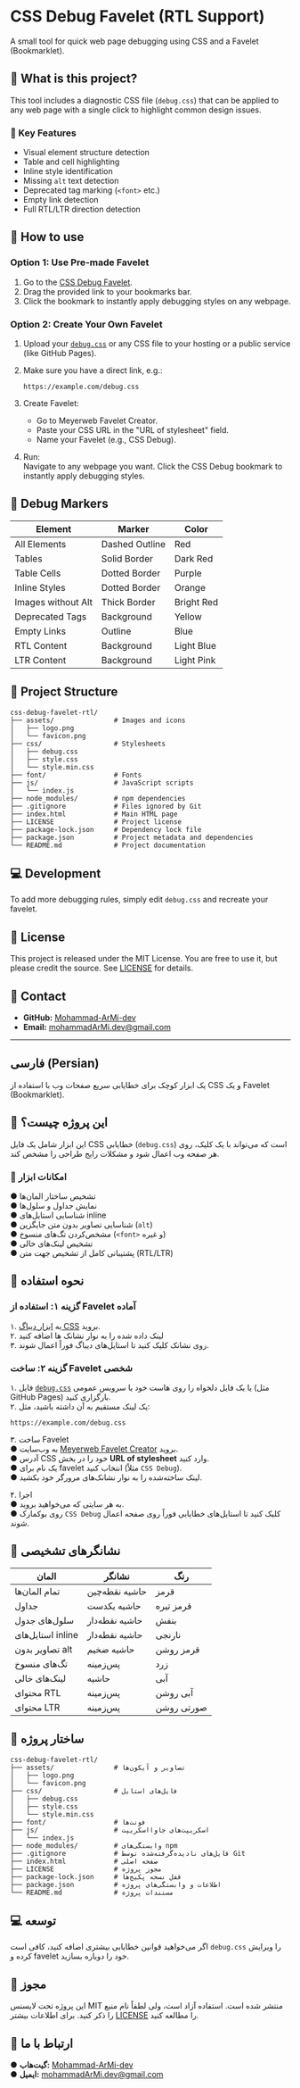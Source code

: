 # CSS Debug Favelet (RTL Support)

A small tool for quick web page debugging using CSS and a Favelet (Bookmarklet).

## 📌 What is this project?

This tool includes a diagnostic CSS file (`debug.css`) that can be applied to any web page with a single click to highlight common design issues.

### 🌟 Key Features

- Visual element structure detection
- Table and cell highlighting
- Inline style identification
- Missing `alt` text detection
- Deprecated tag marking (`<font>` etc.)
- Empty link detection
- Full RTL/LTR direction detection

## 🚀 How to use

### Option 1: Use Pre-made Favelet

1. Go to the [CSS Debug Favelet](https://mohammad-armi-dev.github.io/css-debug-favelet-rtl).
2. Drag the provided link to your bookmarks bar.
3. Click the bookmark to instantly apply debugging styles on any webpage.

### Option 2: Create Your Own Favelet

1. Upload your [`debug.css`](./css/debug.css) or any CSS file to your hosting or a public service (like GitHub Pages).
2. Make sure you have a direct link, e.g.:

   ```text
   https://example.com/debug.css
   ```

3. Create Favelet:
   - Go to Meyerweb Favelet Creator.
   - Paste your CSS URL in the "URL of stylesheet" field.
   - Name your Favelet (e.g., CSS Debug).
4. Run:  
   Navigate to any webpage you want.
   Click the CSS Debug bookmark to instantly apply debugging styles.

## 🔧 Debug Markers

| Element            | Marker         | Color      |
| ------------------ | -------------- | ---------- |
| All Elements       | Dashed Outline | Red        |
| Tables             | Solid Border   | Dark Red   |
| Table Cells        | Dotted Border  | Purple     |
| Inline Styles      | Dotted Border  | Orange     |
| Images without Alt | Thick Border   | Bright Red |
| Deprecated Tags    | Background     | Yellow     |
| Empty Links        | Outline        | Blue       |
| RTL Content        | Background     | Light Blue |
| LTR Content        | Background     | Light Pink |

## 📂 Project Structure

```text
css-debug-favelet-rtl/
├── assets/               # Images and icons
│   ├── logo.png
│   └── favicon.png
├── css/                  # Stylesheets
│   ├── debug.css
│   ├── style.css
│   └── style.min.css
├── font/                 # Fonts
├── js/                   # JavaScript scripts
│   └── index.js
├── node_modules/         # npm dependencies
├── .gitignore            # Files ignored by Git
├── index.html            # Main HTML page
├── LICENSE               # Project license
├── package-lock.json     # Dependency lock file
├── package.json          # Project metadata and dependencies
└── README.md             # Project documentation
```

## 💻 Development

To add more debugging rules, simply edit `debug.css` and recreate your favelet.

## 📜 License

This project is released under the MIT License. You are free to use it, but please credit the source.
See [LICENSE](./LICENSE) for details.

## 👤 Contact

- **GitHub:** [Mohammad-ArMi-dev](https://github.com/Mohammad-ArMi-dev)
- **Email:** mohammadArMi.dev@gmail.com

---

## فارسی (Persian)

یک ابزار کوچک برای خطایابی سریع صفحات وب با استفاده از CSS و یک Favelet (Bookmarklet).

## 📌 این پروژه چیست؟

این ابزار شامل یک فایل CSS خطایابی (`debug.css`) است که می‌تواند با یک کلیک، روی هر صفحه وب اعمال شود و مشکلات رایج طراحی را مشخص کند.

### 🌟 امکانات ابزار

● تشخیص ساختار المان‌ها  
● نمایش جداول و سلول‌ها  
● شناسایی استایل‌های inline  
● شناسایی تصاویر بدون متن جایگزین (`alt`)  
● مشخص‌کردن تگ‌های منسوخ (`<font>` و غیره)  
● تشخیص لینک‌های خالی  
● پشتیبانی کامل از تشخیص جهت متن (RTL/LTR)  

## 🚀 نحوه استفاده

### گزینه ۱: استفاده از Favelet آماده

۱. به [ابزار دیباگ CSS](https://mohammad-armi-dev.github.io/css-debug-favelet-rtl) بروید.  
۲. لینک داده شده را به نوار نشانک ها اضافه کنید  
۳. روی نشانک کلیک کنید تا استایل‌های دیباگ فوراً اعمال شوند.

### گزینه ۲: ساخت Favelet شخصی

۱. فایل [`debug.css`](./css/debug.css) یا یک فایل دلخواه را روی هاست خود یا سرویس عمومی (مثل GitHub Pages) بارگزاری کنید.  
۲. یک لینک مستقیم به آن داشته باشید، مثل:

```text
https://example.com/debug.css
```

۳. ساخت Favelet  
   ● به وب‌سایت [Meyerweb Favelet Creator](https://meyerweb.com/eric/tools/favelets/) بروید.  
   ● آدرس CSS خود را در بخش **URL of stylesheet** وارد کنید.  
   ● یک نام برای favelet انتخاب کنید (مثلاً `CSS Debug`).  
   ● لینک ساخته‌شده را به نوار نشانک‌های مرورگر خود بکشید.

۴. اجرا  
   ● به هر سایتی که می‌خواهید بروید.  
   ● روی بوکمارک `CSS Debug` کلیک کنید تا استایل‌های خطایابی فوراً روی صفحه اعمال شوند.

## 🔧 نشانگرهای تشخیصی

| المان | نشانگر | رنگ |
| --- | ----- | ---- |
| تمام المان‌ها | حاشیه نقطه‌چین | قرمز |
| جداول | حاشیه یکدست | قرمز تیره |
| سلول‌های جدول | حاشیه نقطه‌دار | بنفش |
| استایل‌های inline | حاشیه نقطه‌دار | نارنجی |
| تصاویر بدون alt | حاشیه ضخیم | قرمز روشن |
| تگ‌های منسوخ | پس‌زمینه | زرد |
| لینک‌های خالی | حاشیه | آبی |
| محتوای RTL | پس‌زمینه | آبی روشن |
| محتوای LTR | پس‌زمینه | صورتی روشن |

## 📂 ساختار پروژه

```text
css-debug-favelet-rtl/
├── assets/               # تصاویر و آیکون‌ها
│   ├── logo.png
│   └── favicon.png
├── css/                  # فایل‌های استایل
│   ├── debug.css
│   ├── style.css
│   └── style.min.css
├── font/                 # فونت‌ها
├── js/                   # اسکریپت‌های جاوااسکریپت
│   └── index.js
├── node_modules/         # وابستگی‌های npm
├── .gitignore            # فایل‌های نادیده‌گرفته‌شده توسط Git
├── index.html            # صفحه اصلی
├── LICENSE               # مجوز پروژه
├── package-lock.json     # قفل نسخه پکیج‌ها
├── package.json          # اطلاعات و وابستگی‌های پروژه
└── README.md             # مستندات پروژه
```

## 💻 توسعه

اگر می‌خواهید قوانین خطایابی بیشتری اضافه کنید، کافی است `debug.css` را ویرایش کرده و favelet خود را دوباره بسازید.

## 📜 مجوز

این پروژه تحت لایسنس MIT منتشر شده است. استفاده آزاد است، ولی لطفاً نام منبع را ذکر کنید.
برای اطلاعات بیشتر [LICENSE](./LICENSE) را مطالعه کنید.

## 👤 ارتباط با ما

● **گیت‌هاب:** [Mohammad-ArMi-dev](https://github.com/Mohammad-ArMi-dev)  
● **ایمیل:** mohammadArMi.dev@gmail.com
